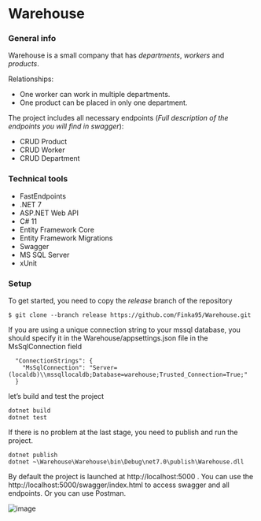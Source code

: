 # Warehouse
### General info

Warehouse is a small company that has *departments*, *workers* and *products*.

Relationships:
- One worker can work in multiple departments.
- One product can be placed in only one department.

The project includes all necessary endpoints (*Full description of the endpoints you will find in swagger*):
- CRUD Product
- CRUD Worker
- CRUD Department

### Technical tools
- FastEndpoints
- .NET 7
- ASP.NET Web API
- C# 11
- Entity Framework Core
- Entity Framework Migrations
- Swagger
- MS SQL Server
- xUnit

### Setup
To get started, you need to copy the *release* branch of the repository
```
$ git clone --branch release https://github.com/Finka95/Warehouse.git
```

If you are using a unique connection string to your mssql database, you should specify it in the Warehouse/appsettings.json file in the MsSqlConnection field
```
  "ConnectionStrings": {
    "MsSqlConnection": "Server=(localdb)\\mssqllocaldb;Database=warehouse;Trusted_Connection=True;"
  }
```
let’s build and test the project
```
dotnet build
dotnet test
```

If there is no problem at the last stage, you need to publish and run the project.
```
dotnet publish
dotnet ~\Warehouse\Warehouse\bin\Debug\net7.0\publish\Warehouse.dll
```
By default the project is launched at http://localhost:5000 .
You can use the http://localhost:5000/swagger/index.html to access swagger and all endpoints.
Or you can use Postman.

![image](https://user-images.githubusercontent.com/92907361/213163156-7d6ecd64-5069-4c72-98d5-1f54452fc9e3.png)

